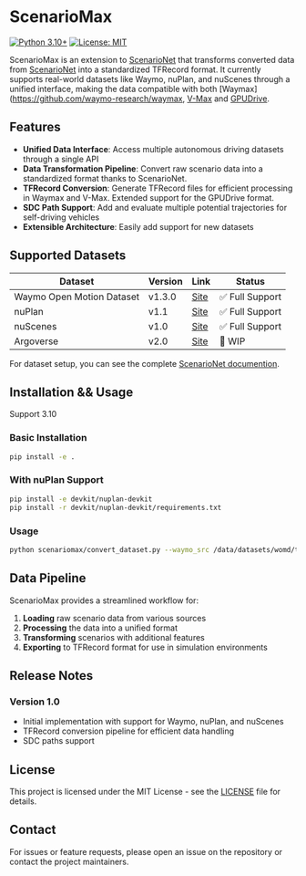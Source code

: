 # ScenarioMax

[![Python 3.10+](https://img.shields.io/badge/python-3.10+-blue.svg)](https://www.python.org/downloads/)
[![License: MIT](https://img.shields.io/badge/License-MIT-yellow.svg)](https://opensource.org/licenses/MIT)

ScenarioMax is an extension to [ScenarioNet](https://github.com/metadriverse/scenarionet) that transforms converted data from [ScenarioNet](https://github.com/metadriverse/scenarionet) into a standardized TFRecord format. It currently supports real-world datasets like Waymo, nuPlan, and nuScenes through a unified interface, making the data compatible with both [Waymax](https://github.com/waymo-research/waymax, [V-Max](https://github.com/valeoai/V-Max) and [GPUDrive](https://github.com/Emerge-Lab/gpudrive).

## Features

- **Unified Data Interface**: Access multiple autonomous driving datasets through a single API
- **Data Transformation Pipeline**: Convert raw scenario data into a standardized format thanks to ScenarioNet.
- **TFRecord Conversion**: Generate TFRecord files for efficient processing in Waymax and V-Max. Extended support for the GPUDrive format.
- **SDC Path Support**: Add and evaluate multiple potential trajectories for self-driving vehicles
- **Extensible Architecture**: Easily add support for new datasets

## Supported Datasets

| Dataset | Version | Link | Status |
|---------|---------|------|--------|
| Waymo Open Motion Dataset | v1.3.0 | [Site](https://waymo.com/open/download/) | ✅ Full Support |
| nuPlan | v1.1 | [Site](https://www.nuscenes.org/nuplan) | ✅ Full Support |
| nuScenes | v1.0 | [Site](https://www.nuscenes.org/nuscenes) | ✅ Full Support |
| Argoverse | v2.0 | [Site](https://www.argoverse.org/av2.html#forecasting-link) | 🚧 WIP |


For dataset setup, you can see the complete [ScenarioNet documention](https://scenarionet.readthedocs.io/en/latest/).

## Installation && Usage

Support 3.10

### Basic Installation
```bash
pip install -e .
```

### With nuPlan Support
```bash
pip install -e devkit/nuplan-devkit
pip install -r devkit/nuplan-devkit/requirements.txt
```

### Usage

```bash
python scenariomax/convert_dataset.py --waymo_src /data/datasets/womd/training/ --dst /data/test --log-level INFO --shard 10 --num-workers 10 --format tfexample
```

## Data Pipeline

ScenarioMax provides a streamlined workflow for:

1. **Loading** raw scenario data from various sources
2. **Processing** the data into a unified format
3. **Transforming** scenarios with additional features
4. **Exporting** to TFRecord format for use in simulation environments

## Release Notes

### Version 1.0
- Initial implementation with support for Waymo, nuPlan, and nuScenes
- TFRecord conversion pipeline for efficient data handling
- SDC paths support

## License

This project is licensed under the MIT License - see the [LICENSE](LICENSE) file for details.

## Contact

For issues or feature requests, please open an issue on the repository or contact the project maintainers.
